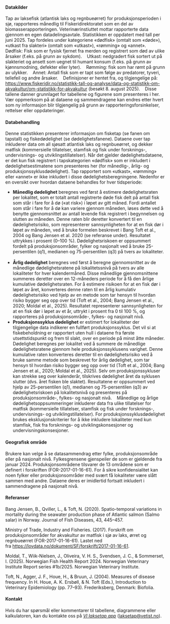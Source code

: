 #### Datakilder
Tap av laksefisk (atlantisk laks og regnbueørret) for produksjonsperioden i sjø, rapporteres månedlig til Fiskeridirektoratet som en del av biomasserapporteringen. Veterinærinstiuttet mottar rapporterte data gjennom en egen datadelingsavtale. Statistikken er oppdatert med tall per juni 2025. Tap fordeles under kategoriene «dødfisk» (omtalt som «døde»), «utkast fra slakteri» (omtalt som «utkast»), «rømming» og «annet».
 
Dødfisk: Fisk som er fysisk fjernet fra merden og registrert som død av ulike årsaker (f.eks. på grunn av sykdom). 
 
Utkast: nedgradert fisk sortert ut på slakteriet og ansett som uegnet til humant konsum (f.eks. på grunn av kjønnsmodning, defekter eller lyter). 
 
Rømming: fisk som har rømt på grunn av ulykker. 
 
Annet: Antall fisk som er tapt som følge av predatorer, tyveri, tellefeil og andre årsaker. 
 
Definisjoner er hentet fra, og tilgjengelige på: https://www.fiskeridir.no/statistikk-tall-og-analyse/data-og-statistikk-om-akvakultur/om-statistikk-for-akvakultur (besøkt 8. august 2025). 
 
Disse tallene danner grunnlaget for tabellene og figurene som presenteres i her. Vær oppmerksom på at dataene og sammendragene kan endres etter hvert som ny informasjon blir tilgjengelig på grunn av rapporteringsforsinkelser, rettelser eller oppdateringer. 

#### Databehandling

Denne statistikken presenterer informasjon om fisketap (se fanen om tapstall) og fiskedødelighet (se dødelighetsfanene). Dataene over tap inkluderer data om all sjøsatt atlantisk laks og regnbueørret, og dekker matfisk (kommersielle tillatelser, stamfisk og fisk under forsknings-, undervisnings- og utviklingstillatelser). Når det gjelder dødelighetsdataene, er det kun fisk registrert i tapskategorien «dødfisk» som er inkludert i dødelighetsestimatene som presenteres her (for månedlig-, årlig- og produksjonssyklusdødelighet). Tap rapportert som «utkast», «rømming» eller «annet» er ikke inkludert i disse dødelighetsberegningene. Nedenfor er en oversikt over hvordan dataene behandles for hver tidsperiode: 

- **Månedlig dødelighet** beregnes ved først å estimere dødelighetsraten per lokalitet, som er totalt antall registrerte døde fisk delt på antall fisk som står i fare for å dø («at risk») i løpet av gitt måned. Fordi antallet som står i fare for å dø kan variere gjennom måneden, løses dette ved å benytte gjennomsnittet av antall levende fisk registrert i begynnelsen og slutten av måneden. Denne raten blir deretter konvertert til en dødelighetsrisiko, som representerer sannsynligheten for at en fisk dør i løpet av måneden, ved å bruke formelen beskrevet i Bang Toft et al., 2004 og Bang Jensen et al. 2020 (se referanse under). Resultatet uttrykkes i prosent (0–100 %). Dødelighetsriskoen er oppsummert fordelt på produksjonsområder, fylker og nasjonalt ved å bruke 25-persentilen (q1), medianen og 75-persentilen (q3) på tvers av lokaliteter. 
 
- **Årlig dødelighet** beregnes ved først å beregne gjennomsnittet av de månedlige dødelighetsratene på lokalitetssnivå på tvers av alle lokaliteter for hver kalendermåned. Disse månedlige gjennomsnittene summeres deretter over en 12-måneders periode for å få den årlige kumulative dødelighetsraten. For å estimere risikoen for at en fisk dør i løpet av året, konverteres denne raten til en årlig kumulativ dødelighetsrisiko ved hjelp av en metode som tar hensyn til hvordan risiko bygger seg opp over tid (Toft et al., 2004; Bang Jensen et al., 2020; Moldal et al., 2025). Resultatet representerer sannsynligheten for at en fisk dør i løpet av et år, uttrykt i prosent fra 0 til 100 %, og rapporteres på produksjonsområde-, fylkes- og nasjonalt nivå. 
 
- **Produksjonssyklus dødelighet** er estimert for lokaliteter der tilgjengelige data indikerer en fullført produksjonssyklus. Det vil si at fiskebeholdning er rapportert uten hull i dataene fra første utsettstidspunkt og frem til slakt, over en periode på minst åtte måneder. Dødelighet beregnes per lokalitet ved å summere de månedlige dødelighetsratene gjennom hele produksjonssyklusens varighet. Denne kumulative raten konverteres deretter til en dødelighetsrisiko ved å bruke samme metode som beskrevet for årlig dødelighet, som tar hensyn til hvordan risiko bygger seg opp over tid (Toft et al., 2004; Bang Jensen et al., 2020; Moldal et al., 2025). Selv om produksjonssykluser kan strekke seg over kalenderår, tilskrives dødelighet året da syklusen slutter (dvs. året fisken ble slaktet). Resultatene er oppsummert ved hjelp av 25-persentilen (q1), medianen og 75-persentilen (q3) av dødelighetsriskoen på lokalitetsnivå og presenteres på produksjonsområde-, fylkes- og nasjonalt nivå. 
 
Månedlige og årlige dødelighetsoppsummeringer inkluderer data fra ulike tillatelser for matfisk (kommersielle tillatelser, stamfisk og fisk under forsknings-, undervisnings- og utviklingstillatelser). For produksjonssyklusdødelighet brukes eksklusjonskriterier for å ikke inkludere lokaliteter med kun stamfisk, fisk fra forsknings- og utviklingskonsesjoner og undervisningskonsesjoner. 

#### Geografisk område 

Brukere kan velge å se datasammendrag etter fylke, produksjonsområde eller på nasjonalt nivå. Fylkesgrensene gjenspeiler de som er gjeldende fra januar 2024. Produksjonsområdene tilsvarer de 13 områdene som er definert i forskriften (FOR-2017-01-16-61). For å sikre konfidensialitet kan noen fylker eller produksjonsområder med svært få lokaliteter være slått sammen med andre. Dataene deres er imidlertid fortsatt inkludert i sammendragene på nasjonalt nivå. 


#### Referanser

Bang Jensen, B., Qviller, L., & Toft, N. (2020). Spatio-temporal variations in mortality during the seawater production phase of Atlantic salmon (Salmo salar) in Norway. Journal of Fish Diseases, 43, 445–457.

Ministry of Trade, Industry and Fisheries. (2017). Forskrift om produksjonsområder for akvakultur av matfisk i sjø av laks, ørret og regnbueørret (FOR-2017-01-16-61). Lastet ned fra https://lovdata.no/dokument/SF/forskrift/2017-01-16-61.

Moldal, T., Wiik-Nielsen, J., Oliveira, V. H. S., Svendsen, J. C., & Sommerset, I. (2025). Norwegian Fish Health Report 2024. Norwegian Veterinary Institute Report series #1b/2025. Norwegian Veterinary Institute.

Toft, N., Agger, J. F., Houe, H., & Bruun, J. (2004). Measures of disease frequency. In H. Houe, A. K. Ersbøll, & N. Toft (Eds.), Introduction to Veterinary Epidemiology (pp. 77–93). Frederiksberg, Denmark: Biofolia.

#### Kontakt

Hvis du har spørsmål eller kommentarer til tabellene, diagrammene eller kalkulatoren, kan du kontakte oss på *[VI laksetap app](mailto:laksetap@vetinst.no)* (laksetap@vetist.no).